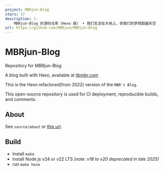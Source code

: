 ```yaml
---
project: MBRjun-Blog
stars: 17
description: |-
    MBRjun-Blog 的源码仓库（Hexo 版） • 我们生活在大地上，但我们的梦想超越天空
url: https://github.com/MBRjun/MBRjun-Blog
---
```


# MBRjun-Blog
Repository for MBRjun-Blog

A blog built with Hexo, available at [libmbr.com](https://www.libmbr.com)

This is the Hexo refactored(from 2022) version of the ``MBR's Blog``.

This open-source repository is used for CI deployment, reproducible builds, and comments.

## About
See ``source/about`` or [this url](https://www.libmbr.com/about/).

## Build
- Install ``make``
- Install Node.js v24 or v22 LTS
  *(note: v18 to v20 deprecated in late 2025)*
- run ``make hexo``

